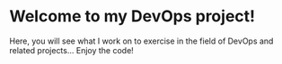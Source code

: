 # **Welcome to my DevOps project!**
Here, you will see what I work on to exercise in the field of DevOps and related projects...
Enjoy the code!
